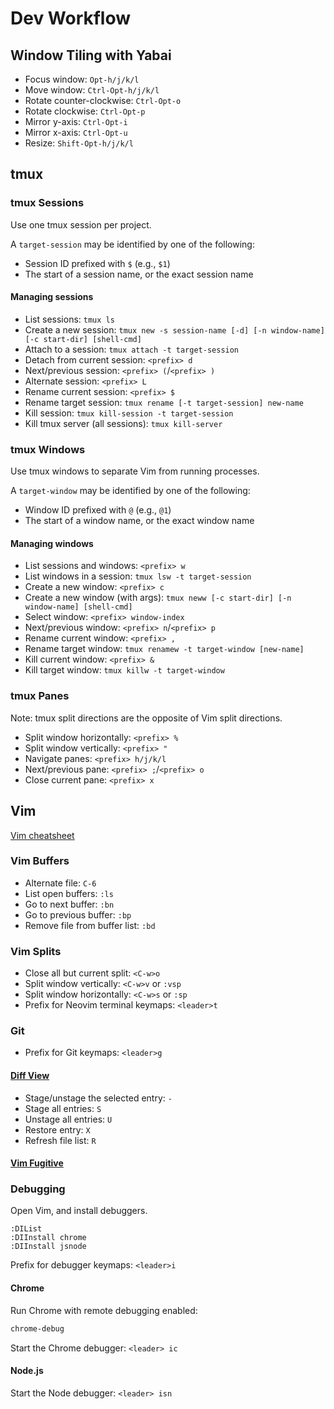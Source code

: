 # Dev Workflow

## Window Tiling with Yabai

-   Focus window: `Opt-h/j/k/l`
-   Move window: `Ctrl-Opt-h/j/k/l`
-   Rotate counter-clockwise: `Ctrl-Opt-o`
-   Rotate clockwise: `Ctrl-Opt-p`
-   Mirror y-axis: `Ctrl-Opt-i`
-   Mirror x-axis: `Ctrl-Opt-u`
-   Resize: `Shift-Opt-h/j/k/l`

## tmux

### tmux Sessions

Use one tmux session per project.

A `target-session` may be identified by one of the following:

-   Session ID prefixed with `$` (e.g., `$1`)
-   The start of a session name, or the exact session name

#### Managing sessions

-   List sessions: `tmux ls`
-   Create a new session: `tmux new -s session-name [-d] [-n window-name] [-c start-dir] [shell-cmd]`
-   Attach to a session: `tmux attach -t target-session`
-   Detach from current session: `<prefix> d`
-   Next/previous session: `<prefix> (`/`<prefix> )`
-   Alternate session: `<prefix> L`
-   Rename current session: `<prefix> $`
-   Rename target session: `tmux rename [-t target-session] new-name`
-   Kill session: `tmux kill-session -t target-session`
-   Kill tmux server (all sessions): `tmux kill-server`

### tmux Windows

Use tmux windows to separate Vim from running processes.

A `target-window` may be identified by one of the following:

-   Window ID prefixed with `@` (e.g., `@1`)
-   The start of a window name, or the exact window name

#### Managing windows

-   List sessions and windows: `<prefix> w`
-   List windows in a session: `tmux lsw -t target-session`
-   Create a new window: `<prefix> c`
-   Create a new window (with args): `tmux neww [-c start-dir] [-n window-name] [shell-cmd]`
-   Select window: `<prefix> window-index`
-   Next/previous window: `<prefix> n`/`<prefix> p`
-   Rename current window: `<prefix> ,`
-   Rename target window: `tmux renamew -t target-window [new-name]`
-   Kill current window: `<prefix> &`
-   Kill target window: `tmux killw -t target-window`

### tmux Panes

Note: tmux split directions are the opposite of Vim split directions.

-   Split window horizontally: `<prefix> %`
-   Split window vertically: `<prefix> "`
-   Navigate panes: `<prefix> h/j/k/l`
-   Next/previous pane: `<prefix> ;`/`<prefix> o`
-   Close current pane: `<prefix> x`

## Vim

[Vim cheatsheet](https://quickref.me/vim)

### Vim Buffers

-   Alternate file: `C-6`
-   List open buffers: `:ls`
-   Go to next buffer: `:bn`
-   Go to previous buffer: `:bp`
-   Remove file from buffer list: `:bd`

### Vim Splits

-   Close all but current split: `<C-w>o`
-   Split window vertically: `<C-w>v` or `:vsp`
-   Split window horizontally: `<C-w>s` or `:sp`
-   Prefix for Neovim terminal keymaps: `<leader>t`

### Git

-   Prefix for Git keymaps: `<leader>g`

#### [Diff View](https://github.com/sindrets/diffview.nvim)

-   Stage/unstage the selected entry: `-`
-   Stage all entries: `S`
-   Unstage all entries: `U`
-   Restore entry: `X`
-   Refresh file list: `R`

#### [Vim Fugitive](https://github.com/tpope/vim-fugitive)

### Debugging

Open Vim, and install debuggers.

```
:DIList
:DIInstall chrome
:DIInstall jsnode
```

Prefix for debugger keymaps: `<leader>i`

#### Chrome

Run Chrome with remote debugging enabled:

```sh
chrome-debug
```

Start the Chrome debugger: `<leader> ic`

#### Node.js

Start the Node debugger: `<leader> isn`
